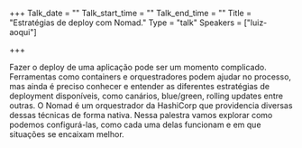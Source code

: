 +++
Talk_date = ""
Talk_start_time = ""
Talk_end_time = ""
Title = "Estratégias de deploy com Nomad."
Type = "talk"
Speakers = ["luiz-aoqui"]

+++

Fazer o deploy de uma aplicação pode ser um momento complicado. Ferramentas como containers e orquestradores podem ajudar no processo, mas ainda é preciso conhecer e entender as diferentes estratégias de deployment disponíveis, como canários, blue/green, rolling updates entre outras. O Nomad é um orquestrador da HashiCorp que providencia diversas dessas técnicas de forma nativa. Nessa palestra vamos explorar como podemos configurá-las, como cada uma delas funcionam e em que situações se encaixam melhor.